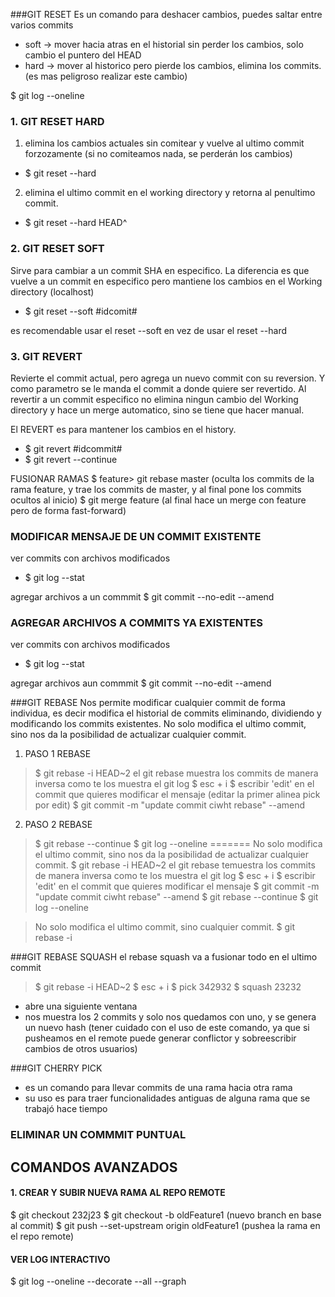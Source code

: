 ###GIT RESET
Es un comando para deshacer cambios, puedes saltar entre varios commits

- soft -> mover hacia atras en el historial sin perder los cambios, solo cambio el puntero del HEAD
- hard -> mover al historico pero pierde los cambios, elimina los commits. (es mas peligroso realizar este cambio)

$ git log --oneline

### 1. GIT RESET HARD

1. elimina los cambios actuales sin comitear y vuelve al ultimo commit forzozamente (si no comiteamos nada, se perderán los cambios) 
- $ git reset --hard
   
2. elimina el ultimo commit en el working directory y retorna al penultimo commit.
- $ git reset --hard HEAD^

### 2. GIT RESET SOFT
Sirve para cambiar a un commit SHA en especifico. 
La diferencia es que vuelve a un commit en especifico pero mantiene los cambios en el Working directory (localhost)

- $ git reset --soft #idcomit#

es recomendable usar el reset --soft en vez de usar el reset --hard

### 3. GIT REVERT
Revierte el commit actual, pero agrega un nuevo commit con su reversion. Y como parametro
se le manda el commit a donde quiere ser revertido. 
Al revertir a un commit especifico no elimina ningun cambio del Working directory y hace un merge automatico,
sino se tiene que hacer manual.

El REVERT es para mantener los cambios en el history.

- $ git revert #idcommit#
- $ git revert --continue

FUSIONAR RAMAS
$ feature> git rebase master  (oculta los commits de la rama feature, y trae los commits de master, y al final pone los commits ocultos al inicio)
$ git merge feature (al final hace un merge con feature pero de forma fast-forward)

### MODIFICAR MENSAJE DE UN COMMIT EXISTENTE
ver commits con archivos modificados
- $ git log --stat

agregar archivos  a un commmit
$ git commit --no-edit --amend


### AGREGAR ARCHIVOS A COMMITS YA EXISTENTES
ver commits con archivos modificados
- $ git log --stat

agregar archivos  aun commmit
$ git commit --no-edit --amend


###GIT REBASE
Nos permite modificar cualquier commit de forma individua, es decir modifica el historial de commits eliminando, dividiendo y modificando los commits existentes.
No solo modifica el ultimo commit, sino nos da la posibilidad de actualizar cualquier commit.

1. PASO 1 REBASE
> $ git rebase -i HEAD~2
> el git rebase muestra los commits de manera inversa como te los muestra el git log
> $ esc + i
> $ escribir 'edit' en el commit que quieres modificar el mensaje  (editar la primer alinea pick por edit)
> $ git commit -m "update commit ciwht rebase" --amend
2. PASO 2 REBASE
> $ git rebase --continue
> $ git log --oneline 
=======
No solo modifica el ultimo commit, sino nos da la posibilidad de actualizar cualquier commit. 
> $ git rebase -i HEAD~2
> el git rebase temuestra los commits de manera inversa como te los muestra el git log
> $ esc + i
> $ escribir 'edit' en el commit que quieres modificar el mensaje
> $ git commit -m "update commit ciwht rebase" --amend
> $ git rebase --continue
> $ git log --oneline 

> No solo modifica el ultimo commit, sino cualquier commit. 
> $ git rebase -i  

###GIT REBASE SQUASH
el rebase squash va a fusionar todo en el ultimo commit
> $ git rebase -i HEAD~2
> $ esc + i
> $ pick 342932
> $ squash 23232
- abre una siguiente ventana 
- nos muestra los 2 commits y solo nos quedamos con uno, y se genera un nuevo hash (tener cuidado con el uso de este comando, ya que si pusheamos en el remote puede generar conflictor y sobreescribir cambios de otros usuarios)



###GIT CHERRY PICK
- es un comando para llevar commits de una rama hacia otra rama
- su uso es para traer funcionalidades antiguas de alguna rama que se trabajó hace tiempo

### ELIMINAR UN COMMMIT  PUNTUAL



## COMANDOS AVANZADOS

#### 1. CREAR Y SUBIR NUEVA RAMA AL REPO REMOTE
$ git checkout 232j23
$ git checkout -b oldFeature1  (nuevo branch en base al commit)
$ git push --set-upstream origin oldFeature1 (pushea la rama en el repo remote)

#### VER LOG INTERACTIVO
$ git log --oneline --decorate --all --graph




